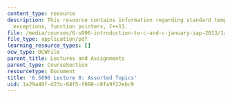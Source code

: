 ```yaml
---
content_type: resource
description: This resource contains information regarding standard template library,
  exceptions, function pointers, C++11.
file: /media/courses/6-s096-introduction-to-c-and-c-january-iap-2013/1a29a40fd23c64f5f090c8fa9f22ebc9_MIT6_S096_IAP13_lec8.pdf
file_type: application/pdf
learning_resource_types: []
ocw_type: OCWFile
parent_title: Lectures and Assignments
parent_type: CourseSection
resourcetype: Document
title: '6.S096 Lecture 8: Assorted Topics'
uid: 1a29a40f-d23c-64f5-f090-c8fa9f22ebc9
---
```

